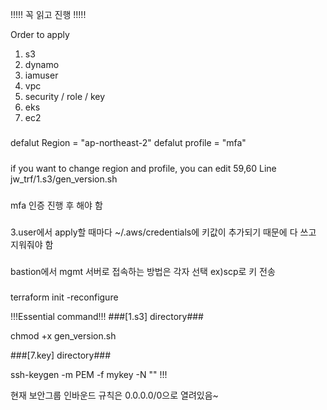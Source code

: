 !!!!! 꼭 읽고 진행 !!!!!

Order to apply
1. s3
2. dynamo
3. iamuser
4. vpc
5. security / role / key
6. eks
7. ec2

#####
defalut Region = "ap-northeast-2"
defalut profile = "mfa"
#####
if you want to change region and profile, you can edit 59,60 Line jw_trf/1.s3/gen_version.sh 
##### 
mfa 인증 진행 후 해야 함
###
3.user에서 apply할 때마다 ~/.aws/credentials에 키값이 추가되기 때문에 다 쓰고 지워줘야 함
###
bastion에서 mgmt 서버로 접속하는 방법은 각자 선택 ex)scp로 키 전송
###
terraform init -reconfigure


!!!Essential command!!!
###[1.s3] directory###


chmod +x gen_version.sh


###[7.key] directory###


ssh-keygen -m PEM -f mykey -N ""
!!!

현재 보안그룹 인바운드 규칙은 0.0.0.0/0으로 열려있음~